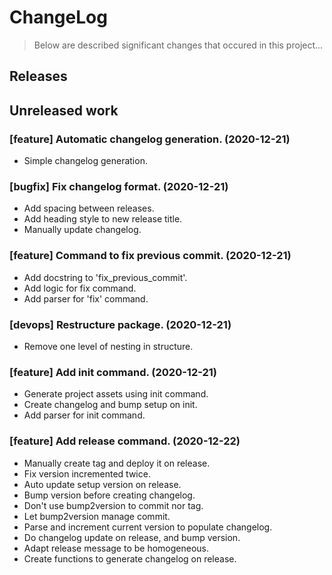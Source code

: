 # ChangeLog

> Below are described significant changes that occured in this project...

## Releases
## Unreleased work

### [feature] Automatic changelog generation. (2020-12-21)
- Simple changelog generation.

### [bugfix] Fix changelog format. (2020-12-21)
- Add spacing between releases.
- Add heading style to new release title.
- Manually update changelog.

### [feature] Command to fix previous commit. (2020-12-21)
- Add docstring to 'fix_previous_commit'.
- Add logic for fix command.
- Add parser for 'fix' command.

### [devops] Restructure package. (2020-12-21)
- Remove one level of nesting in structure.

### [feature] Add init command. (2020-12-21)
- Generate project assets using init command.
- Create changelog and bump setup on init.
- Add parser for init command.

### [feature] Add release command. (2020-12-22)
- Manually create tag and deploy it on release.
- Fix version incremented twice.
- Auto update setup version on release.
- Bump version before creating changelog.
- Don't use bump2version to commit nor tag.
- Let bump2version manage commit.
- Parse and increment current version to populate changelog.
- Do changelog update on release, and bump version.
- Adapt release message to be homogeneous.
- Create functions to generate changelog on release.